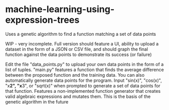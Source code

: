 # machine-learning-using-expression-trees
Uses a genetic algorithm to find a function matching a set of data points

WIP - very incomplete. Full version should feature a UI, ability to upload a dataset in the form of a JSON or CSV file, and should graph the final function against the data points to demonstrate its success (or failure)

Edit the file "data_points.py" to upload your own data points in the form of a list of tuples. "main.py" features a function that finds the average difference between the proposed function and the training data.
You can also automatically generate data points for the program. Input "sin(x)", "cos(x)", "x**2", "x**3", or "sqrt(x)" when prompted to generate a set of data points for that function.
Features a non-implemented function generator that creates valid algebraic expressions and mutates them. This is the basis of the genetic algorithm in the future
